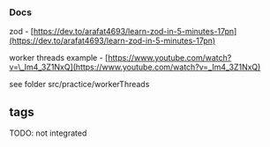 ### Docs

zod -
[https://dev.to/arafat4693/learn-zod-in-5-minutes-17pn](https://dev.to/arafat4693/learn-zod-in-5-minutes-17pn)

worker threads example -
[https://www.youtube.com/watch?v=\_Im4_3Z1NxQ](https://www.youtube.com/watch?v=_Im4_3Z1NxQ)

see folder src/practice/workerThreads

## tags

TODO: not integrated
